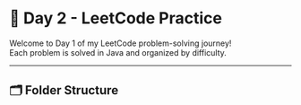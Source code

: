 # 📅 Day 2 - LeetCode Practice

Welcome to Day 1 of my LeetCode problem-solving journey!  
Each problem is solved in Java and organized by difficulty.

---

## 🗂️ Folder Structure

